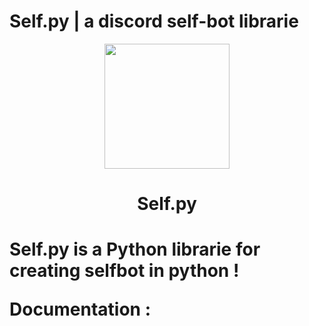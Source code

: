# Self.py | a discord self-bot librarie


<p align="center">
  <img width="200" height="200" src="https://cdn.discordapp.com/attachments/1202241168654471239/1219634391081291796/Design_sans_titre__1_-removebg-preview.png?ex=660c040a&is=65f98f0a&hm=a70b617ec85b21a93343033c0b5d526b5884f8c29b7ae8e854dfc6c8dee5df68&">
</p>
<h1 align="center">Self.py<h1>
<p>Self.py is a Python librarie for creating selfbot in python !<p>
<p>Documentation : </p>